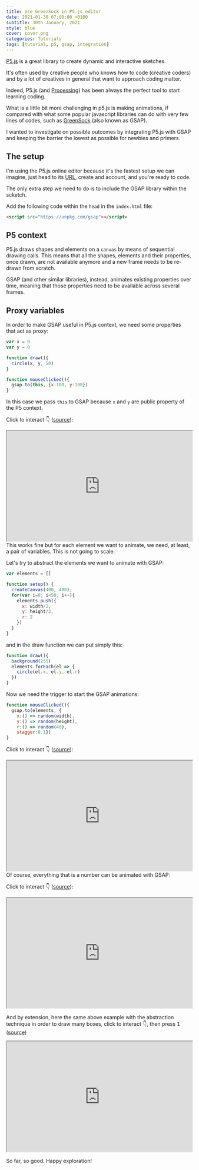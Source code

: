 ```yaml
---
title: Use GreenSock in P5.js editor
date: 2021-01-30 07:00:00 +0100
subtitle: 30th January, 2021
style: blue
cover: cover.png
categories: Tutorials
tags: [tutorial, p5, gsap, integration]
---
```


[P5.js](https://p5js.org/) is a great library to create dynamic and interactive sketches.

It's often used by creative people who knows how to code (creative coders) and by a lot of creatives in general that want to approach coding matter.

Indeed, P5.js (and [Processing](http://processing.org/)) has been always the perfect tool to start learning coding.

What is a little bit more challenging in p5.js is making animations, if compared with what some popular javascript libraries can do with very few lines of codes, such as [GreenSock](https://greensock.com/gsap/) (also known as GSAP).

I wanted to investigate on possible outcomes by integrating P5.js with GSAP and keeping the barrier the lowest as possible for newbies and primers.

## The setup

I'm using the P5.js online editor because it's the fastest setup we can imagine, just head to its [URL](https://editor.p5js.org/), create and account, and you're ready to code.

The only extra step we need to do is to include the GSAP library within the scketch.

Add the following code within the `head` in the `index.html` file:

```html
<script src="https://unpkg.com/gsap"></script>
```

## P5 context

P5.js draws shapes and elements on a `canvas` by means of sequential drawing calls. This means that all the shapes, elements and their properties, once drawn, are not available anymore and a new frame needs to be re-drawn from scratch.

GSAP (and other similar libraries), instead, animates existing properties over time, meaning that those properties need to be available across several frames.

## Proxy variables

In order to make GSAP useful in P5.js context, we need some properties that act as proxy:

```javascript
var x = 0
var y = 0

function draw(){
  circle(x, y, 50)
}

function mouseClicked(){
  gsap.to(this, {x:100, y:100})
}
```

In this case we pass `this` to GSAP because `x` and `y` are public property of the P5 context.

Click to interact 👇 ([source](https://editor.p5js.org/FabioFranchino/sketches/ECgUzd3Z_)):

<iframe width="100%" height="300" src="https://editor.p5js.org/FabioFranchino/embed/ECgUzd3Z_"></iframe>
This works fine but for each element we want to animate, we need, at least, a pair of variables. This is not going to scale.

Let's try to abstract the elements we want to animate with GSAP:

```js
var elements = []

function setup() {
  createCanvas(400, 400);
  for(var i=0; i<50; i++){
    elements.push({
      x: width/2,
      y: height/2,
      r: 2
    })
  }
}
```

and in the draw function we can put simply this:

```js
function draw(){
  background(255)
  elements.forEach(el => {
    circle(el.x, el.y, el.r)
  })
}
```

Now we need the trigger to start the GSAP animations:

```js
function mouseClicked(){
  gsap.to(elements, {
    x:() => random(width), 
    y:() => random(height), 
    r:() => random(40), 
    stagger:0.1})
}
```

Click to interact 👇 ([source](https://editor.p5js.org/FabioFranchino/sketches/bECKaUO6f)):

<iframe width="100%" height="300" src="https://editor.p5js.org/FabioFranchino/embed/bECKaUO6f"></iframe>
Of course, everything that is a number can be animated with GSAP:

Click to interact 👇 ([source](https://editor.p5js.org/FabioFranchino/sketches/nZGiDq5tW)):

<iframe width="100%" height="300" src="https://editor.p5js.org/FabioFranchino/embed/nZGiDq5tW"></iframe>


And by extension, here the same above example with the abstraction technique in order to draw many boxes, click to interact 👇, then press <kbd>1</kbd>  ([source](https://editor.p5js.org/FabioFranchino/sketches/BHcJvLaYu))



<iframe width="100%" height="300" src="https://editor.p5js.org/FabioFranchino/embed/BHcJvLaYu"></iframe>

So far, so good. Happy exploration!







